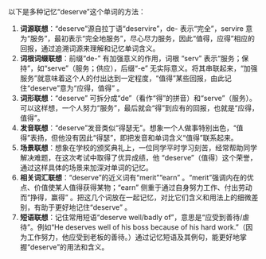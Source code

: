 以下是多种记忆“deserve”这个单词的方法：
1. **词源联想**：“deserve”源自拉丁语“deservire”，de- 表示“完全”，servire 意为“服务”，最初表示“完全地服务”，尽心尽力服务，因此“值得，应得”相应的回报，通过追溯词源来理解和记忆单词含义。
2. **词根词缀联想**：前缀“de-” 有加强意义的作用，词根 “serv” 表示“服务；保持”，如“serve”（服务；供应），后缀“-e” 无实际意义。将其串联起来，“加强服务”就意味着这个人的付出达到一定程度，“值得”某些回报，由此记住“deserve”意为“应得，值得” 。
3. **词形联想**：“deserve” 可拆分成“de”（看作“得”的拼音）和“serve”（服务）。可以这样想，一个人努力“服务”，最后就会“得”到应有的回报，也就是“应得，值得”。
4. **发音联想**：“deserve”发音类似“得瑟无”。想象一个人做事特别出色，“值得”表扬，但他没有因此“得瑟”，即把发音和单词含义“值得”联系起来。
5. **场景联想**：想象在学校的颁奖典礼上，一位同学平时学习刻苦，经常帮助同学解决难题，在这次考试中取得了优异成绩，他 “deserve”（值得）这个荣誉，通过这样具体的场景来加深对单词的记忆。
6. **相关词汇联想**：“deserve”的近义词有“merit”“earn” 。“merit”强调内在的优点、价值使某人值得获得某物；“earn” 侧重于通过自身努力工作、付出劳动而“挣得，赢得” 。把这几个词放在一起记忆，对比它们含义和用法上的细微差别，有助于更好地记住“deserve” 。
7. **短语联想**：记住常用短语“deserve well/badly of”，意思是“应受到善待/虐待”。例如“He deserves well of his boss because of his hard work.”（因为工作努力，他应受到老板的善待。）通过记忆短语及其例句，能更好地掌握“deserve”的用法和含义。 